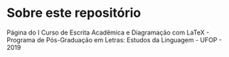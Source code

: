 # Sobre este repositório

Página do I Curso de Escrita Acadêmica e Diagramação com LaTeX - Programa de Pós-Graduação em Letras: Estudos da Linguagem - UFOP - 2019
